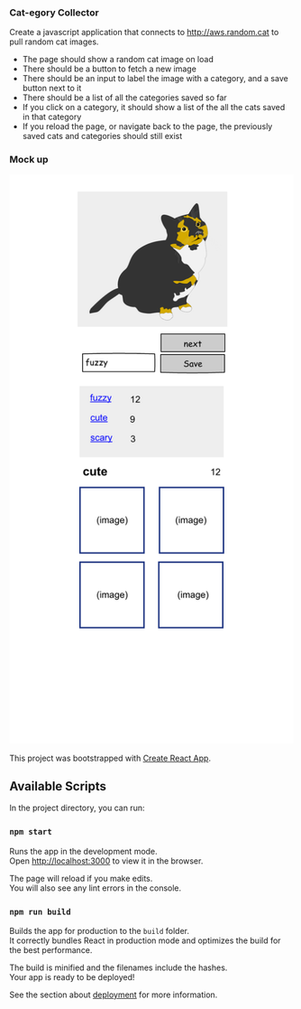 ### Cat-egory Collector

Create a javascript application that connects to http://aws.random.cat to pull random cat images. 

- The page should show a random cat image on load
- There should be a button to fetch a new image
- There should be an input to label the image with a category, and a save button next to it
- There should be a list of all the categories saved so far
- If you click on a category, it should show a list of the all the cats saved in that category
- If you reload the page, or navigate back to the page, the previously saved cats and categories should still exist

### Mock up
![wireframe](cat-egory.png)

This project was bootstrapped with [Create React App](https://github.com/facebook/create-react-app).

## Available Scripts

In the project directory, you can run:

### `npm start`

Runs the app in the development mode.<br>
Open [http://localhost:3000](http://localhost:3000) to view it in the browser.

The page will reload if you make edits.<br>
You will also see any lint errors in the console.

### `npm run build`

Builds the app for production to the `build` folder.<br>
It correctly bundles React in production mode and optimizes the build for the best performance.

The build is minified and the filenames include the hashes.<br>
Your app is ready to be deployed!

See the section about [deployment](https://facebook.github.io/create-react-app/docs/deployment) for more information.

